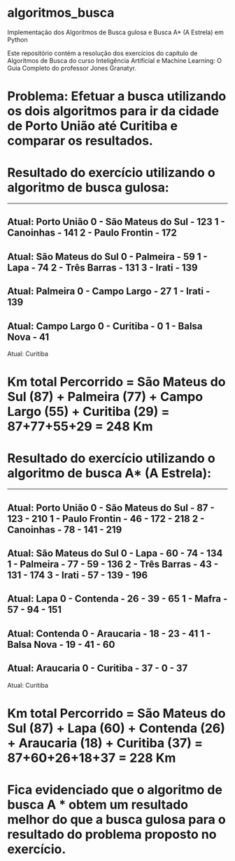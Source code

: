 # algoritmos_busca
Implementação dos Algoritmos de Busca gulosa e Busca A* (A Estrela) em Python

Este repositório contém a resolução dos exercícios do capítulo de Algoritmos de Busca do curso Inteligência Artificial e Machine Learning: O Guia Completo do professor Jones Granatyr.

# Problema: Efetuar a busca utilizando os dois algoritmos para ir da cidade de Porto União até Curitiba e comparar os resultados.

# Resultado do exercício utilizando o algoritmo de busca gulosa:

-------
Atual: Porto União
0  -  São Mateus do Sul  -  123
1  -  Canoinhas  -  141
2  -  Paulo Frontin  -  172
-------
Atual: São Mateus do Sul
0  -  Palmeira  -  59
1  -  Lapa  -  74
2  -  Três Barras  -  131
3  -  Irati  -  139
-------
Atual: Palmeira
0  -  Campo Largo  -  27
1  -  Irati  -  139
-------
Atual: Campo Largo
0  -  Curitiba  -  0
1  -  Balsa Nova  -  41
-------
Atual: Curitiba

# Km total Percorrido = São Mateus do Sul (87) + Palmeira (77) + Campo Largo (55) + Curitiba (29) = 87+77+55+29 = 248 Km

# Resultado do exercício utilizando o algoritmo de busca A* (A Estrela):

------------------
Atual: Porto União
0  -  São Mateus do Sul  -  87  -  123  -  210
1  -  Paulo Frontin  -  46  -  172  -  218
2  -  Canoinhas  -  78  -  141  -  219
------------------
Atual: São Mateus do Sul
0  -  Lapa  -  60  -  74  -  134
1  -  Palmeira  -  77  -  59  -  136
2  -  Três Barras  -  43  -  131  -  174
3  -  Irati  -  57  -  139  -  196
------------------
Atual: Lapa
0  -  Contenda  -  26  -  39  -  65
1  -  Mafra  -  57  -  94  -  151
------------------
Atual: Contenda
0  -  Araucaria  -  18  -  23  -  41
1  -  Balsa Nova  -  19  -  41  -  60
------------------
Atual: Araucaria
0  -  Curitiba  -  37  -  0  -  37
------------------
Atual: Curitiba

# Km total Percorrido = São Mateus do Sul (87) + Lapa (60) + Contenda (26) + Araucaria (18) + Curitiba (37) = 87+60+26+18+37 = 228 Km

# Fica evidenciado que o algoritmo de busca A * obtem um resultado melhor do que a busca gulosa para o resultado do problema proposto no exercício.
